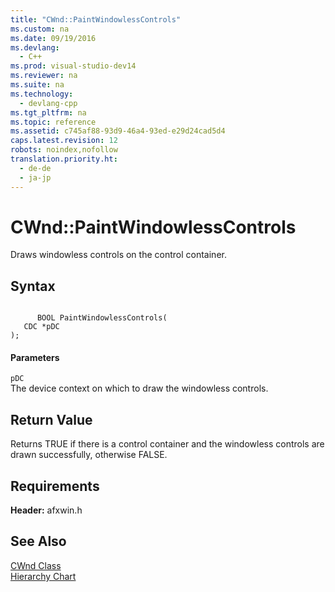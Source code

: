 ```yaml
---
title: "CWnd::PaintWindowlessControls"
ms.custom: na
ms.date: 09/19/2016
ms.devlang: 
  - C++
ms.prod: visual-studio-dev14
ms.reviewer: na
ms.suite: na
ms.technology: 
  - devlang-cpp
ms.tgt_pltfrm: na
ms.topic: reference
ms.assetid: c745af88-93d9-46a4-93ed-e29d24cad5d4
caps.latest.revision: 12
robots: noindex,nofollow
translation.priority.ht: 
  - de-de
  - ja-jp
---
```

# CWnd::PaintWindowlessControls
Draws windowless controls on the control container.  
  
## Syntax  
  
```  
  
      BOOL PaintWindowlessControls(  
   CDC *pDC  
);  
```  
  
#### Parameters  
 `pDC`  
 The device context on which to draw the windowless controls.  
  
## Return Value  
 Returns TRUE if there is a control container and the windowless controls are drawn successfully, otherwise FALSE.  
  
## Requirements  
 **Header:** afxwin.h  
  
## See Also  
 [CWnd Class](../vs140/CWnd-Class.md)   
 [Hierarchy Chart](../vs140/Hierarchy-Chart.md)